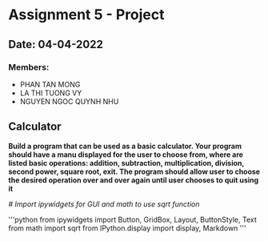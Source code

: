# Assignment 5 - Project
## Date: 04-04-2022
### Members: 
- PHAN TAN MONG
- LA THI TUONG VY
- NGUYEN NGOC QUYNH NHU

## Calculator
**Build a program that can be used as a basic calculator. Your program should have a manu displayed for the user to choose from, where are listed basic operations: addition, subtraction, multiplication, division, second power, square root, exit. The program should allow user to choose the desired operation over and over again until user chooses to quit using it**

*# Import ipywidgets for GUI and math to use sqrt function*

'''python
from ipywidgets import Button, GridBox, Layout, ButtonStyle, Text
from math import sqrt
from IPython.display import display, Markdown
'''
